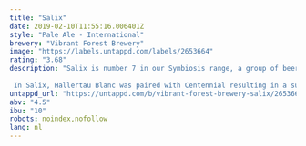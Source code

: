 ```yaml
---
title: "Salix"
date: 2019-02-10T11:55:16.006401Z
style: "Pale Ale - International"
brewery: "Vibrant Forest Brewery"
image: "https://labels.untappd.com/labels/2653664"
rating: "3.68"
description: "Salix is number 7 in our Symbiosis range, a group of beers that explores the interplay between both well known and experimental hops.  In Salix, Hallertau Blanc was paired with Centennial resulting in a surprisingly clean pale ale. There's mango in abundance, with mandarin and grapefruit. It's crisp, not syrupy, and this leads into a very refreshing, lightly bittered, pink grapefruit laden finish."
untappd_url: "https://untappd.com/b/vibrant-forest-brewery-salix/2653664"
abv: "4.5"
ibu: "10"
robots: noindex,nofollow
lang: nl
---
```

